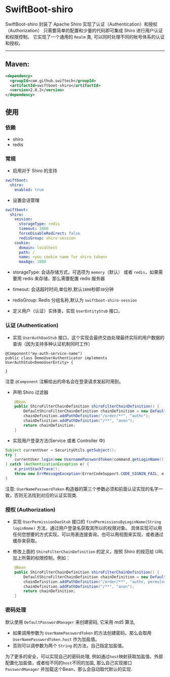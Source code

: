 # SwiftBoot-shiro

SwiftBoot-shiro 封装了 Apache Shiro 实现了认证（Authentication）和授权（Authorization）
只需要简单的配置和少量的代码即可集成 Shiro 进行用户认证和权限控制。
它实现了一个通用的 `Realm` 类, 可以同时处理不同的帐号体系的认证和授权。

---
## Maven:

  ```xml
  <dependency>
    <groupId>com.github.swiftech</groupId>
    <artifactId>swiftboot-shiro</artifactId>
    <version>2.0.2</version>
  </dependency>
  ```

## 使用

### 依赖
* shiro
* redis


### 常规
* 启用对于 Shiro 的支持

```yaml
swiftboot:
  shiro:
    enabled: true
```

* 设置会话管理

```yaml
swiftboot:
  shiro:
    session:
      storageType: redis
      timeout: 1800
      forceDisableRedirect: false
      redisGroup: shiro-session
    cookie:
      domain: localhost
      path: /
      name: <you cookie name for shiro token>
      maxAge: 1800
```
    
  * storageType: 会话存储方式，可选项为 `memory`（默认） 或者 `redis`，如果需要用 redis 来存储，那么需要配置 redis 服务器
  * timeout: 会话超时时间,单位秒,默认`1800`秒即`30`分钟
  * redisGroup: Redis 分组名称,默认为 `swiftboot-shiro-session`


* 定义用户（认证）实体类，实现 `UserEntityStub` 接口，


### 认证 (Authentication)
* 实现 `UserAuthDaoStub` 接口，这个实现会最终交由处理最终实际的用户数据的查询（因为支持多种认证机制同时工作）
```
@Component("my-auth-service-name")
public class DemoUserAuthenticator implements UserAuthStub<DemoUserEntity> {

}
```
注意 `@Component` 注解给出的命名会在登录请求发起时用到。

* 声明 Shiro 过滤器
```java
    @Bean
    public ShiroFilterChainDefinition shiroFilterChainDefinition() {
        DefaultShiroFilterChainDefinition chainDefinition = new DefaultShiroFilterChainDefinition();
        chainDefinition.addPathDefinition("/order/**", "authc");
        chainDefinition.addPathDefinition("/**", "anon");
        return chainDefinition;
    }
```

* 实现用户登录方法(Service 或者 Controller 中)
```java
Subject currentUser = SecurityUtils.getSubject();
try {
    currentUser.login(new UsernamePasswordToken(command.getLoginName(), command.getLoginPwd(), "my-auth-service-name"));
} catch (AuthenticationException e) {
    e.printStackTrace();
    throw new ErrMessageException(ErrorCodeSupport.CODE_SIGNIN_FAIL, e.getMessage());
}
```
注意: `UserNamePasswordToken` 构造器的第三个参数必须和前面认证实现的名字一致，否则无法找到对应的认证实现类.



### 授权 (Authorization)

* 实现 `UserPermissionDaoStub` 接口的 `findPermissionsByLoginName(String loginName)` 方法，通过用户登录名获取其所以的权限对象。
具体实现可以用任何您想要的方式实现，可以用表连接查询，也可以用视图来实现，或者通过缓存来获取。


* 修改上面的 `ShiroFilterChainDefinition` 的定义，按照 Shiro 的规范给 URL 加上所需的权限控制，例如：
```java
    @Bean
    public ShiroFilterChainDefinition shiroFilterChainDefinition() {
        DefaultShiroFilterChainDefinition chainDefinition = new DefaultShiroFilterChainDefinition();
        chainDefinition.addPathDefinition("/order/**", "authc, perms[order]");
        chainDefinition.addPathDefinition("/**", "anon");
        return chainDefinition;
    }
```


### 密码处理

默认使用 `DefaultPasswordManager` 来创建密码, 它采用 md5 算法, 
* 如果调用参数为 `UserNamePasswordToken` 的方法创建密码，那么会取用 `UserNamePasswordToken.host` 作为加盐值。
* 否则可以调参数为两个 `String` 的方法，自己指定加盐值。

为了更多的安全，可以实现自己的密码处理, 例如通过`host`映射获取加盐值、外部配置化加盐值，或者给不同的`host`不同的加盐, 那么自己实现接口 `PasswordManager` 并加载这个Bean，那么会自动取代默认的实现.
